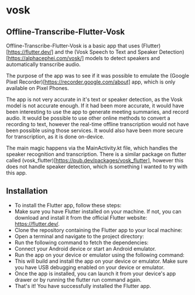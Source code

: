 # vosk

## Offline-Transcribe-Flutter-Vosk

Offline-Transcribe-Flutter-Vosk is a basic app that uses (Flutter)[https://flutter.dev/] and the (Vosk Speech to Text and Speaker Detection)[https://alphacephei.com/vosk/] models to detect speakers and automatically transcribe audio.

The purpose of the app was to see if it was possible to emulate the (Google Pixel Recorder)[https://recorder.google.com/about] app, which is only available on Pixel Phones.

The app is not very accurate in it's text or speaker detection, as the Vosk model is not accurate enough. If it had been more accurate, it would have been interesting to use the app to generate meeting summaries, and record audio. It would be possible to use other online methods to convert a recording to text, however the real-time offline transcription would not have been possible using those services. It would also have been more secure for transcription, as it is done on-device.

The main magic happens via the MainActivity.kt file, which handles the speaker recognition and transcription. There is a similar package on flutter called (vosk_flutter)[https://pub.dev/packages/vosk_flutter], however this does not handle speaker detection, which is something I wanted to try with this app.

## Installation

- To install the Flutter app, follow these steps:
- Make sure you have Flutter installed on your machine. If not, you can download and install it from the official Flutter website: https://flutter.dev/.
- Clone the repository containing the Flutter app to your local machine:
- Open a terminal and navigate to the project directory:
- Run the following command to fetch the dependencies:
- Connect your Android device or start an Android emulator.
- Run the app on your device or emulator using the following command:
- This will build and install the app on your device or emulator. Make sure you have USB debugging enabled on your device or emulator.
- Once the app is installed, you can launch it from your device's app drawer or by running the flutter run command again.
- That's it! You have successfully installed the Flutter app.